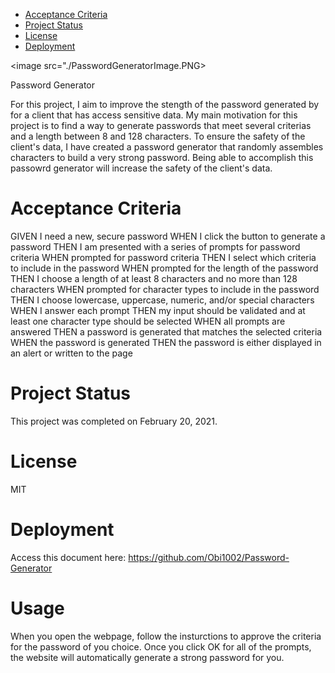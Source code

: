 * [Acceptance Criteria](#acceptancecriteria)
* [Project Status](#projectstatus)
* [License](#license)
* [Deployment](#deployment)

<image src="./PasswordGeneratorImage.PNG>

Password Generator
 
For this project, I aim to improve the stength of the password generated by for a client that has access sensitive data.  My main motivation for this project is to find a way to generate passwords that meet several criterias and a length between 8 and 128 characters. To ensure the safety of the client's data, I have created a password generator that randomly assembles characters to build a very strong password. Being able to accomplish this passowrd generator will increase the safety of the client's data.   

# Acceptance Criteria
GIVEN I need a new, secure password
WHEN I click the button to generate a password
THEN I am presented with a series of prompts for password criteria
WHEN prompted for password criteria
THEN I select which criteria to include in the password
WHEN prompted for the length of the password
THEN I choose a length of at least 8 characters and no more than 128 characters
WHEN prompted for character types to include in the password
THEN I choose lowercase, uppercase, numeric, and/or special characters
WHEN I answer each prompt
THEN my input should be validated and at least one character type should be selected
WHEN all prompts are answered
THEN a password is generated that matches the selected criteria
WHEN the password is generated
THEN the password is either displayed in an alert or written to the page

# Project Status
This project was completed on February 20, 2021. 

# License
MIT

# Deployment

Access this document here: https://github.com/Obi1002/Password-Generator

# Usage
When you open the webpage, follow the insturctions to approve the criteria for the password of you choice.  Once you click OK for all of the prompts, the website will automatically generate a strong password for you.
